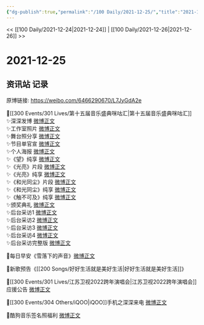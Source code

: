 ```yaml
---
{"dg-publish":true,"permalink":"/100 Daily/2021-12-25/","title":"2021-12-25","created":"2022-12-23T10:37:09.000+08:00","updated":"2023-02-26T00:50:16.000+08:00"}
---
```



<< [[100 Daily/2021-12-24\|2021-12-24]] | [[100 Daily/2021-12-26\|2021-12-26]] >>

# 2021-12-25

## 资讯站 记录

原博链接: https://weibo.com/6466290670/L7JyGdA2e

🌟[[300 Events/301 Lives/第十五届音乐盛典咪咕汇\|第十五届音乐盛典咪咕汇]]  
✨深深发博 [微博正文](https://m.weibo.cn/6466290670/4718406362992419)  
✨工作室照片 [微博正文](https://m.weibo.cn/6466290670/4718410103265109)  
✨舞台照分享 [微博正文](https://m.weibo.cn/6466290670/4718414264537755)  
✨节目单官宣 [微博正文](https://m.weibo.cn/6466290670/4718240092392861)  
✨个人海报 [微博正文](https://m.weibo.cn/6466290670/4718258298553156)  
✨《望》纯享 [微博正文](https://m.weibo.cn/6466290670/4718403220409175)  
✨《光亮》片段 [微博正文](https://m.weibo.cn/6466290670/4718394362037086)  
✨《光亮》纯享 [微博正文](https://m.weibo.cn/6466290670/4718404081292416)  
✨《和光同尘》片段 [微博正文](https://m.weibo.cn/6466290670/4718394094387909)  
✨《和光同尘》纯享 [微博正文](https://m.weibo.cn/6466290670/4718401882691371)  
✨《触不可及》纯享 [微博正文](https://m.weibo.cn/6466290670/4718408614022541)  
✨颁奖典礼 [微博正文](https://m.weibo.cn/6466290670/4718409054426265)  
✨后台采访1 [微博正文](https://m.weibo.cn/6466290670/4718409671511229)  
✨后台采访2 [微博正文](https://m.weibo.cn/6466290670/4718413601575731)  
✨后台采访3 [微博正文](https://m.weibo.cn/6466290670/4718413836453511)  
✨后台采访4 [微博正文](https://m.weibo.cn/6466290670/4718414097025871)  
✨后台采访完整版 [微博正文](https://m.weibo.cn/6466290670/4718434111981256)

🌟每日早安《雪落下的声音》[微博正文](https://m.weibo.cn/6466290670/4718210273773195)

🌟新歌预告《[[200 Songs/好好生活就是美好生活\|好好生活就是美好生活]]》[](https://m.weibo.cn/6466290670/4718427966542628)

🌟[[300 Events/301 Lives/江苏卫视2022跨年演唱会\|江苏卫视2022跨年演唱会]]应援公告 [微博正文](https://m.weibo.cn/6466290670/4718355423167836)

🌟[[300 Events/304 Others/iQOO\|iQOO]]手机之深深来电 [微博正文](https://m.weibo.cn/6466290670/4718265320605470)

🌟酷狗音乐签名照福利 [微博正文](https://m.weibo.cn/6466290670/4718264439539917)
